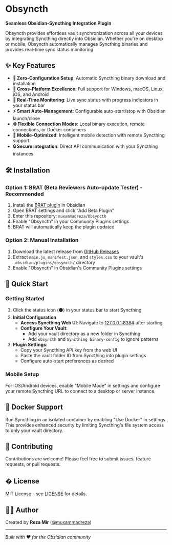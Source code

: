 # Obsyncth

**Seamless Obsidian-Syncthing Integration Plugin**

Obsyncth provides effortless vault synchronization across all your devices by integrating Syncthing directly into Obsidian. Whether you're on desktop or mobile, Obsyncth automatically manages Syncthing binaries and provides real-time sync status monitoring.

## ✨ Key Features

- **🚀 Zero-Configuration Setup**: Automatic Syncthing binary download and installation
- **📱 Cross-Platform Excellence**: Full support for Windows, macOS, Linux, iOS, and Android
- **🔄 Real-Time Monitoring**: Live sync status with progress indicators in your status bar
- **⚡ Smart Auto-Management**: Configurable auto-start/stop with Obsidian launch/close
- **🌐 Flexible Connection Modes**: Local binary execution, remote connections, or Docker containers
- **🎯 Mobile-Optimized**: Intelligent mobile detection with remote Syncthing support
- **🔒 Secure Integration**: Direct API communication with your Syncthing instances

## 🛠️ Installation

### Option 1: BRAT (Beta Reviewers Auto-update Tester) - Recommended
1. Install the [BRAT plugin](https://github.com/TfTHacker/obsidian42-brat) in Obsidian
2. Open BRAT settings and click "Add Beta Plugin"
3. Enter this repository: `muxammadreza/Obsyncth`
4. Enable "Obsyncth" in your Community Plugins settings
5. BRAT will automatically keep the plugin updated

### Option 2: Manual Installation
1. Download the latest release from [GitHub Releases](https://github.com/muxammadreza/Obsyncth/releases)
2. Extract `main.js`, `manifest.json`, and `styles.css` to your vault's `.obsidian/plugins/obsyncth/` directory
3. Enable "Obsyncth" in Obsidian's Community Plugins settings

## 🚀 Quick Start

### Getting Started
1. Click the status icon (⚫) in your status bar to start Syncthing
2. **Initial Configuration**
   - **Access Syncthing Web UI**: Navigate to [127.0.0.1:8384](http://127.0.0.1:8384) after starting 
   - **Configure Your Vault**: 
     - Add your vault directory as a new folder in Syncthing
     - Add `obsyncth` and `Syncthing binary-config` to ignore patterns
3. **Plugin Settings**:
   - Copy your Syncthing API key from the web UI
   - Paste the vault folder ID from Syncthing into plugin settings
   - Configure auto-start preferences as desired

### Mobile Setup
For iOS/Android devices, enable "Mobile Mode" in settings and configure your remote Syncthing URL to connect to a desktop or server instance.

## 🐳 Docker Support

Run Syncthing in an isolated container by enabling "Use Docker" in settings. This provides enhanced security by limiting Syncthing's file system access to only your vault directory.

## 🤝 Contributing

Contributions are welcome! Please feel free to submit issues, feature requests, or pull requests.

## � License

MIT License - see [LICENSE](LICENSE) for details.

## 👨‍💻 Author

Created by **Reza Mir** ([@muxammadreza](https://github.com/muxammadreza))

---

*Built with ❤️ for the Obsidian community*
